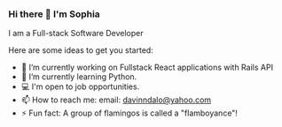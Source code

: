 ### Hi there 👋 I'm Sophia


I am a Full-stack Software Developer

Here are some ideas to get you started:

- 🔭 I’m currently working on Fullstack React applications with Rails API
- 🌱 I’m currently learning Python.
- 💻 I'm open to job opportunities.
- 📫 How to reach me: email: davinndalo@yahoo.com
- ⚡ Fun fact: A group of flamingos is called a "flamboyance"!


